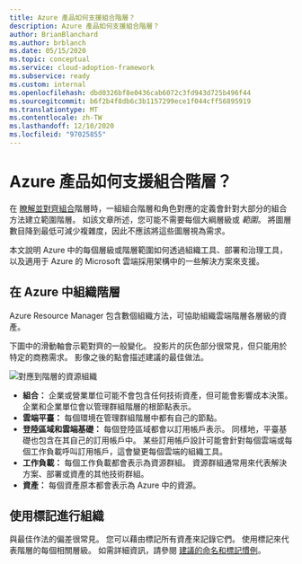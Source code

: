 ```yaml
---
title: Azure 產品如何支援組合階層？
description: Azure 產品如何支援組合階層？
author: BrianBlanchard
ms.author: brblanch
ms.date: 05/15/2020
ms.topic: conceptual
ms.service: cloud-adoption-framework
ms.subservice: ready
ms.custom: internal
ms.openlocfilehash: dbd0326bf8e0436cab6072c3fd943d725b496f44
ms.sourcegitcommit: b6f2b4f8db6c3b1157299ece1f044cff56895919
ms.translationtype: MT
ms.contentlocale: zh-TW
ms.lasthandoff: 12/10/2020
ms.locfileid: "97025855"
---
```

# <a name="how-do-azure-products-support-the-portfolio-hierarchy"></a>Azure 產品如何支援組合階層？

在 [瞭解並對齊組合](./hosting-hierarchy.md)階層時，一組組合階層和角色對應的定義會針對大部分的組合方法建立範圍階層。 如該文章所述，您可能不需要每個大綱層級或 _範圍_。 將圖層數目降到最低可減少複雜度，因此不應該將這些圖層視為需求。

本文說明 Azure 中的每個層級或階層範圍如何透過組織工具、部署和治理工具，以及適用于 Azure 的 Microsoft 雲端採用架構中的一些解決方案來支援。

## <a name="organizing-the-hierarchy-in-azure"></a>在 Azure 中組織階層

Azure Resource Manager 包含數個組織方法，可協助組織雲端階層各層級的資產。

下圖中的滑動軸會示範對齊的一般變化。 投影片的灰色部分很常見，但只能用於特定的商務需求。 影像之後的點會描述建議的最佳做法。

![對應到階層的資源組織](../../_images/ready/hierarchy-with-organizing-tools.png)

- **組合：** 企業或營業單位可能不會包含任何技術資產，但可能會影響成本決策。 企業和企業單位會以管理群組階層的根節點表示。
- **雲端平臺：** 每個環境在管理群組階層中都有自己的節點。
- **登陸區域和雲端基礎：** 每個登陸區域都會以訂用帳戶表示。 同樣地，平臺基礎也包含在其自己的訂用帳戶中。 某些訂用帳戶設計可能會針對每個雲端或每個工作負載呼叫訂用帳戶，這會變更每個雲端的組織工具。
- **工作負載：** 每個工作負載都會表示為資源群組。 資源群組通常用來代表解決方案、部署或資產的其他技術群組。
- **資產：** 每個資產原本都會表示為 Azure 中的資源。

## <a name="organizing-with-tags"></a>使用標記進行組織

與最佳作法的偏差很常見。 您可以藉由標記所有資產來記錄它們。 使用標記來代表階層的每個相關層級。 如需詳細資訊，請參閱 [建議的命名和標記慣例](../../ready/azure-best-practices/naming-and-tagging.md)。
